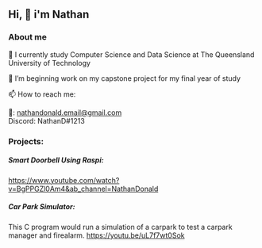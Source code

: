 ## Hi, :wave: i'm Nathan

### About me
:microscope: I currently study Computer Science and Data Science at The Queensland University of Technology

:briefcase: I’m beginning work on my capstone project for my final year of study  


📫 How to reach me: 

:e-mail:: nathandonald.email@gmail.com  
    Discord: NathanD#1213

### Projects:

##### Smart Doorbell Using Raspi:

https://www.youtube.com/watch?v=BgPPGZl0Am4&ab_channel=NathanDonald


##### Car Park Simulator:
This C program would run a simulation of a carpark to test a carpark manager and firealarm.
https://youtu.be/uL7f7wt0Sok
